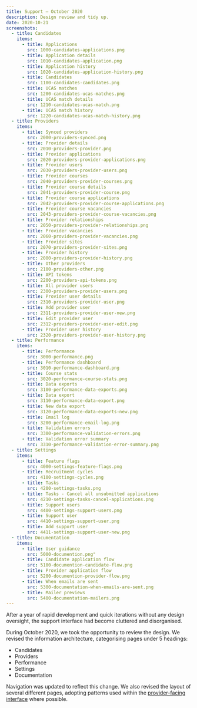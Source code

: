```yaml
---
title: Support – October 2020
description: Design review and tidy up.
date: 2020-10-21
screenshots:
  - title: Candidates
    items:
      - title: Applications
        src: 1000-candidates-applications.png
      - title: Application details
        src: 1010-candidates-application.png
      - title: Application history
        src: 1020-candidates-application-history.png
      - title: Candidates
        src: 1100-candidates-candidates.png
      - title: UCAS matches
        src: 1200-candidates-ucas-matches.png
      - title: UCAS match details
        src: 1210-candidates-ucas-match.png
      - title: UCAS match history
        src: 1220-candidates-ucas-match-history.png
  - title: Providers
    items:
      - title: Synced providers
        src: 2000-providers-synced.png
      - title: Provider details
        src: 2010-providers-provider.png
      - title: Provider applications
        src: 2020-providers-provider-applications.png
      - title: Provider users
        src: 2030-providers-provider-users.png
      - title: Provider courses
        src: 2040-providers-provider-courses.png
      - title: Provider course details
        src: 2041-providers-provider-course.png
      - title: Provider course applications
        src: 2042-providers-provider-course-applications.png
      - title: Provider course vacancies
        src: 2043-providers-provider-course-vacancies.png
      - title: Provider relationships
        src: 2050-providers-provider-relationships.png
      - title: Provider vacancies
        src: 2060-providers-provider-vacancies.png
      - title: Provider sites
        src: 2070-providers-provider-sites.png
      - title: Provider history
        src: 2080-providers-provider-history.png
      - title: Other providers
        src: 2100-providers-other.png
      - title: API tokens
        src: 2200-providers-api-tokens.png
      - title: All provider users
        src: 2300-providers-provider-users.png
      - title: Provider user details
        src: 2310-providers-provider-user.png
      - title: Add provider user
        src: 2311-providers-provider-user-new.png
      - title: Edit provider user
        src: 2312-providers-provider-user-edit.png
      - title: Provider user history
        src: 2320-providers-provider-user-history.png
  - title: Performance
    items:
      - title: Performance
        src: 3000-performance.png
      - title: Performance dashboard
        src: 3010-performance-dashboard.png
      - title: Course stats
        src: 3020-performance-course-stats.png
      - title: Data exports
        src: 3100-performance-data-exports.png
      - title: Data export
        src: 3110-performance-data-export.png
      - title: New data export
        src: 3120-performance-data-exports-new.png
      - title: Email log
        src: 3200-performance-email-log.png
      - title: Validation errors
        src: 3300-performance-validation-errors.png
      - title: Validation error summary
        src: 3310-performance-validation-error-summary.png
  - title: Settings
    items:
      - title: Feature flags
        src: 4000-settings-feature-flags.png
      - title: Recruitment cycles
        src: 4100-settings-cycles.png
      - title: Tasks
        src: 4200-settings-tasks.png
      - title: Tasks - Cancel all unsubmitted applications
        src: 4210-settings-tasks-cancel-applications.png
      - title: Support users
        src: 4400-settings-support-users.png
      - title: Support user
        src: 4410-settings-support-user.png
      - title: Add support user
        src: 4411-settings-support-user-new.png
  - title: Documentation
    items:
      - title: User guidance
        src: 5000-documention.png"
      - title: Candidate application flow
        src: 5100-documention-candidate-flow.png
      - title: Provider application flow
        src: 5200-documention-provider-flow.png
      - title: When emails are sent
        src: 5300-documentation-when-emails-are-sent.png
      - title: Mailer previews
        src: 5400-documentation-mailers.png
---
```


After a year of rapid development and quick iterations without any design oversight, the support interface had become cluttered and disorganised.

During October 2020, we took the opportunity to review the design. We revised the information architecture, categorising pages under 5 headings:

* Candidates
* Providers
* Performance
* Settings
* Documentation

Navigation was updated to reflect this change. We also revised the layout of several different pages, adopting patterns used within the [provider-facing interface](/manage-teacher-training-applications/) where possible.
